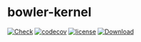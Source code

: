 # bowler-kernel

[![Check](https://github.com/CommonWealthRobotics/bowler-kernel/workflows/Check/badge.svg)](https://github.com/CommonWealthRobotics/bowler-kernel/actions?query=workflow%3ACheck)
[![codecov](https://codecov.io/gh/CommonWealthRobotics/bowler-kernel/branch/master/graph/badge.svg)](https://codecov.io/gh/CommonWealthRobotics/bowler-kernel)
[![license](https://img.shields.io/github/license/commonwealthrobotics/bowler-kernel)](https://github.com/CommonWealthRobotics/bowler-kernel/blob/master/COPYING.LESSER)
[![Download](https://api.bintray.com/packages/commonwealthrobotics/maven-artifacts/bowler-kernel/images/download.svg)](https://bintray.com/commonwealthrobotics/maven-artifacts/bowler-kernel/_latestVersion)
